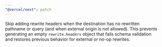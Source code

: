 ```yaml
---
"@vercel/next": patch
---
```


Skip adding rewrite headers when the destination has no rewritten pathname or query (and when external origin is not allowed). This prevents generating an empty `rewrite.headers` object that fails schema validation and restores previous behavior for external or no-op rewrites.
